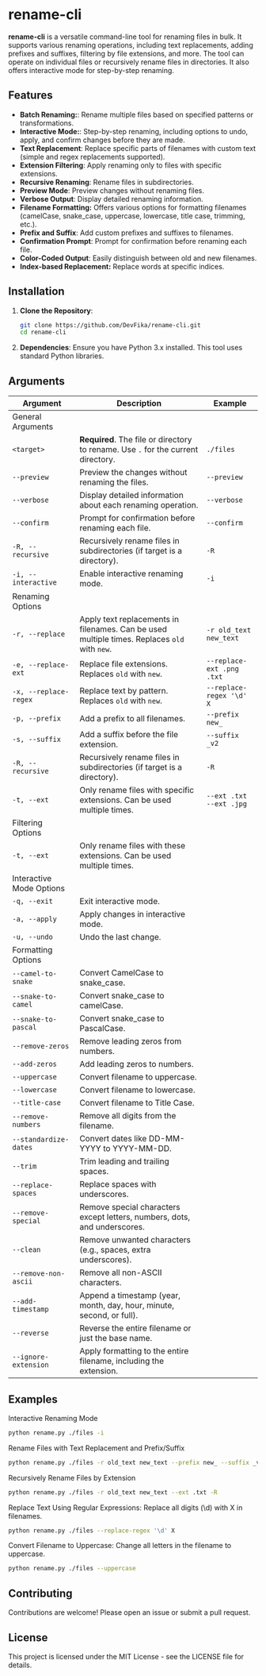 # rename-cli

**rename-cli** is a versatile command-line tool for renaming files in bulk. It supports various renaming operations, including text replacements, adding prefixes and suffixes, filtering by file extensions, and more. The tool can operate on individual files or recursively rename files in directories.  It also offers interactive mode for step-by-step renaming.

## Features

- **Batch Renaming:**: Rename multiple files based on specified patterns or transformations.
- **Interactive Mode:**: Step-by-step renaming, including options to undo, apply, and confirm changes before they are made.
- **Text Replacement**: Replace specific parts of filenames with custom text (simple and regex replacements supported).
- **Extension Filtering**: Apply renaming only to files with specific extensions.
- **Recursive Renaming**: Rename files in subdirectories.
- **Preview Mode**: Preview changes without renaming files.
- **Verbose Output**: Display detailed renaming information.
- **Filename Formatting:** Offers various options for formatting filenames (camelCase, snake_case, uppercase, lowercase, title case, trimming, etc.).
- **Prefix and Suffix**: Add custom prefixes and suffixes to filenames.
- **Confirmation Prompt**: Prompt for confirmation before renaming each file.
- **Color-Coded Output**: Easily distinguish between old and new filenames.
- **Index-based Replacement:** Replace words at specific indices.

## Installation

1. **Clone the Repository**:
   ```bash
   git clone https://github.com/DevFika/rename-cli.git
   cd rename-cli
   ```
2. **Dependencies**:
   Ensure you have Python 3.x installed. This tool uses standard Python libraries.

## Arguments

| Argument             | Description                                                                                       | Example                                             |
|----------------------|---------------------------------------------------------------------------------------------------|-----------------------------------------------------|
| General Arguments                                                                                                                                                             |
| `<target>`       | **Required**. The file or directory to rename. Use `.` for the current directory.                 | `./files`                                        |
| `--preview`           | Preview the changes without renaming the files.                                                   | `--preview`                                         |
| `--verbose`           | Display detailed information about each renaming operation.                                       | `--verbose`                                         |
| `--confirm`           | Prompt for confirmation before renaming each file.                                                | `--confirm`                                         |
| `-R, --recursive`           | Recursively rename files in subdirectories (if target is a directory).                                                | `-R`                                         |
| `-i, --interactive`           | Enable interactive renaming mode.                                                | `-i`                                         |
| Renaming Options                                                                                                                                                             |
| `-r, --replace`       | Apply text replacements in filenames. Can be used multiple times. Replaces `old` with `new`.       | `-r old_text new_text`                              |
| `-e, --replace-ext`       | Replace file extensions. Replaces `old` with `new`.                                           | `--replace-ext .png .txt`                             |
| `-x, --replace-regex`       | Replace text by pattern. Replaces `old` with `new`.                                           | `--replace-regex '\d' X`                             |
| `-p, --prefix`            | Add a prefix to all filenames.                                                                    | `--prefix new_`                                   |
| `-s, --suffix`            | Add a suffix before the file extension.                                                           | `--suffix _v2`                                    |
| `-R, --recursive`     | Recursively rename files in subdirectories (if target is a directory).                            | `-R`                                                |
| `-t, --ext`               | Only rename files with specific extensions. Can be used multiple times.                            | `--ext .txt --ext .jpg`                             |
| Filtering Options                                                                                                                                                             |
| `-t, --ext`       | 	Only rename files with these extensions. Can be used multiple times.                |                                         |
| Interactive Mode Options                                                                                                                                                             |
| `-q, --exit`       | 	Exit interactive mode.                |                                         |
| `-a, --apply`       | 	Apply changes in interactive mode.                |                                         |
| `-u, --undo`       | 	Undo the last change.                |                                         |
| Formatting Options                                                                                                                                                             |
| `--camel-to-snake`       | 	Convert CamelCase to snake_case.                |                                         |
| `--snake-to-camel`       | 	Convert snake_case to camelCase.                |                                         |
| `--snake-to-pascal`       | 	Convert snake_case to PascalCase.                |                                         |
| `--remove-zeros`       | 	Remove leading zeros from numbers.                |                                         |
| `--add-zeros`       | 	Add leading zeros to numbers.                |                                         |
| `--uppercase`       | 	Convert filename to uppercase.                |                                         |
| `--lowercase`       | 		Convert filename to lowercase.                |                                         |
| `--title-case`       | 		Convert filename to Title Case.                |                                         |
| `--remove-numbers`       | 	Remove all digits from the filename.                |                                         |
| `--standardize-dates`       | 	Convert dates like DD-MM-YYYY to YYYY-MM-DD.                |                                         |
| `--trim`       | 	Trim leading and trailing spaces.               |                                         |
| `--replace-spaces`       | 	Replace spaces with underscores.                |                                         |
| `--remove-special`       | 	Remove special characters except letters, numbers, dots, and underscores.                |                                         |
| `--clean`       | 		Remove unwanted characters (e.g., spaces, extra underscores).                |                                         |
| `--remove-non-ascii`       | 	Remove all non-ASCII characters.                |                                         |
| `--add-timestamp`       | 	Append a timestamp (year, month, day, hour, minute, second, or full).                |                                         |
| `--reverse`       | 	Reverse the entire filename or just the base name.                |                                         |
| `--ignore-extension`       | 	Apply formatting to the entire filename, including the extension.                |                                         |
## Examples

Interactive Renaming Mode
```bash
python rename.py ./files -i
```
Rename Files with Text Replacement and Prefix/Suffix
```bash
python rename.py ./files -r old_text new_text --prefix new_ --suffix _v2
```
Recursively Rename Files by Extension
```bash
python rename.py ./files -r old_text new_text --ext .txt -R
```
Replace Text Using Regular Expressions: Replace all digits (\d) with X in filenames.
```bash
python rename.py ./files --replace-regex '\d' X
```
Convert Filename to Uppercase: Change all letters in the filename to uppercase.
```bash
python rename.py ./files --uppercase
```
## Contributing
Contributions are welcome! Please open an issue or submit a pull request.

## License
This project is licensed under the MIT License - see the LICENSE file for details.